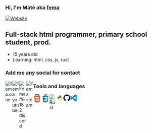 ### Hi, I'm Máté aka [fema][website]
[![Website](https://img.shields.io/website?label=fema.one&style=for-the-badge&url=https%3A%2F%2Ffema.one)](https://fema.one)

## Full-stack html programmer, primary school student, prod.
- 15 years old
- Learning: html, css, js, rust

### Add me any social for contact
[<img align="left" alt="fema.one" width="22px" src="https://upload.wikimedia.org/wikipedia/commons/a/ae/Globe_icon-white.svg" />][website]
[<img align="left" alt="fema youtube" width="22px" src="https://buildair.com/wp-content/uploads/2019/04/youtube_icona.png" />][youtube]
[<img align="left" alt="Fema#6182 discord" width="22px" src="https://www.iconsdb.com/icons/download/white/discord-128.png" />][discord]
[<img align="left" alt="fema steam" width="22px" src="https://cdn.freebiesupply.com/images/large/2x/steam-logo-black-transparent.png" />][steam]

### Tools and languages

<img align="left" alt="HTML5" width="26px" src="https://raw.githubusercontent.com/github/explore/80688e429a7d4ef2fca1e82350fe8e3517d3494d/topics/html/html.png" />
<img align="left" alt="CSS3" width="26px" src="https://raw.githubusercontent.com/github/explore/80688e429a7d4ef2fca1e82350fe8e3517d3494d/topics/css/css.png" />
<img align="left" alt="Rust" width="22px" src="https://raw.githubusercontent.com/jalbertsr/logo-badge-images/master/img/rsz_rust.png" />
<img align="left" alt="Python" width="22px" src="https://raw.githubusercontent.com/github/explore/master/topics/python/python.png" />
<img align="left" alt="Github" width="22px" src="https://raw.githubusercontent.com/github/explore/master/topics/github/github.png" />
<img align="left" alt="Visual Studio Code" width="22px" src="https://raw.githubusercontent.com/github/explore/master/topics/visual-studio-code/visual-studio-code.png" />

[website]: https://fema.one
[youtube]: https://www.youtube.com/channel/UCx-MNCKET13anYIfsYWGOIw
[discord]: https://dsc.bio/fema
[steam]: https://steamcommunity.com/id/mateyo0001

